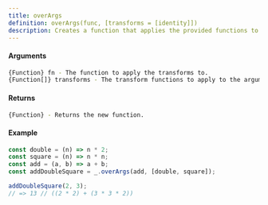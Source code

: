 ```yaml
---
title: overArgs
definition: overArgs(func, [transforms = [identity]])
description: Creates a function that applies the provided functions to the arguments of the created function.
---
```



#### Arguments


```bash
{Function} fn - The function to apply the transforms to.
{Function[]} transforms - The transform functions to apply to the arguments of the function.
```


#### Returns


```bash
{Function} - Returns the new function.
```


#### Example


```ts
const double = (n) => n * 2;
const square = (n) => n * n;
const add = (a, b) => a + b;
const addDoubleSquare = _.overArgs(add, [double, square]);

addDoubleSquare(2, 3);
// => 13 // ((2 * 2) + (3 * 3 * 2))
```